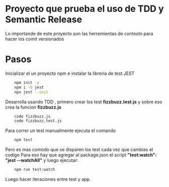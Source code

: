 # Proyecto que prueba el uso de TDD y Semantic Release

Lo importande de este proyecto son las herremientas de contexto para hacer los comit versionados

# Pasos

Inicializar el un proyecto npm e instalar la libreria de test JEST

```sh
    npm init -y
    npm i -D jest
    npx jest --init
```

Desarrolla usando TDD , primero crear los test **fizzbuzz.test.js** y sobre eso crea la funcion **fizzbuzz.js**

```sh
    code fizzbuzz.js
    code fizzbuzz.test.js
```

Para correr un test manualmente ejecuta el comando

```sh
    npm test
```

Pero es mas comodo que se disparen los test cada vez que cambias el codigo
Para eso hay que agregar al package.json el script **"test:watch": "jest --watchAll"**
y luego ejecutar:

```sh
    npm run test:watch
```

Luego hacer iteraciones entre test y app.
